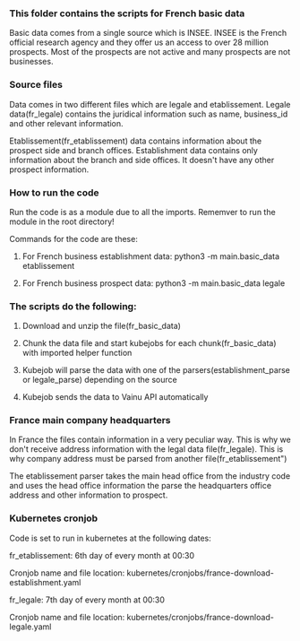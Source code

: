 

### This folder contains the scripts for French basic data

Basic data comes from a single source which is INSEE. INSEE is the French official research agency and they offer us an access to over 28 million prospects. Most of the prospects are not active and many prospects are not businesses.


### Source files

Data comes in two different files which are legale and etablissement. Legale data(fr_legale) contains the juridical information such as name, business_id and other relevant information.

Etablissement(fr_etablissement) data contains information about the prospect side and branch offices. Establishment data contains only information about the branch and side offices. It doesn't have any other prospect information.


### How to run the code

Run the code is as a module due to all the imports. Rememver to run the module in the root directory!

Commands for the code are these:

1) For French business establishment data:
python3 -m main.basic_data etablissement

2) For French business prospect data:
python3 -m main.basic_data legale


### The scripts do the following:

1) Download and unzip the file(fr_basic_data)

2) Chunk the data file and start kubejobs for each chunk(fr_basic_data) with imported helper function

3) Kubejob will parse the data with one of the parsers(establishment_parse or legale_parse) depending on the source

4) Kubejob sends the data to Vainu API automatically


### France main company headquarters

In France the files contain information in a very peculiar way. This is why we don't receive address information with the legal data file(fr_legale). This is why company address must be parsed from another file(fr_etablissement")

The etablissement parser takes the main head office from the industry code and uses the head office information the parse the headquarters office address and other information to prospect.


### Kubernetes cronjob

Code is set to run in kubernetes at the following dates:

fr_etablissement:
6th day of every month at 00:30

Cronjob name and file location:
kubernetes/cronjobs/france-download-establishment.yaml

fr_legale:
7th day of every month at 00:30

Cronjob name and file location:
kubernetes/cronjobs/france-download-legale.yaml
